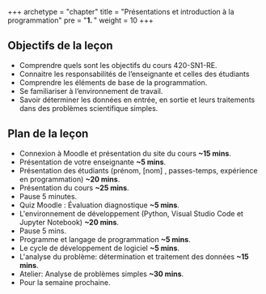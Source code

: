 +++
archetype = "chapter"
title = "Présentations et introduction à la programmation"
pre = "<b>1. </b>"
weight = 10
+++

## Objectifs de la leçon

* Comprendre quels sont les objectifs du cours 420-SN1-RE.
* Connaitre les responsabilités de l’enseignante et celles des étudiants
* Comprendre les éléments de base de la programmation.
* Se familiariser à l’environnement de travail.
* Savoir déterminer les données en entrée, en sortie et leurs traitements dans des problèmes scientifique simples.

## Plan de la leçon

* Connexion à Moodle et présentation du site du cours **~15 mins**.
* Présentation de votre enseignante **~5 mins**.
* Présentation des étudiants (prénom, [nom] , passes-temps, expérience en programmation) **~20 mins**.
* Présentation du cours **~25 mins**.
* Pause 5 minutes.
* Quiz Moodle : Évaluation diagnostique **~5 mins**.
* L'environnement de développement (Python, Visual Studio Code et Jupyter Notebook) **~20 mins**.
* Pause 5 mins.
* Programme et langage de programmation **~5 mins**.
* Le cycle de développement de logiciel **~5 mins**.
* L'analyse du problème: détermination et traitement des données **~15 mins**.
* Atelier: Analyse de problèmes simples **~30 mins**.
* Pour la semaine prochaine.
